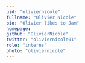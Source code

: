 ```yaml
---
uid: "oliviernicole"
fullname: "Olivier Nicole"
bio: "Olivier likes to Jam"
homepage:
github: "OlivierNicole"
twitter: "oliviernicole01"
role: "interns"
photo: "oliviernicole"
---
```

